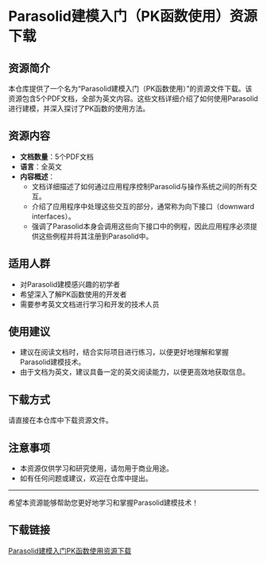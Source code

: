 # Parasolid建模入门（PK函数使用）资源下载

## 资源简介

本仓库提供了一个名为“Parasolid建模入门（PK函数使用）”的资源文件下载。该资源包含5个PDF文档，全部为英文内容。这些文档详细介绍了如何使用Parasolid进行建模，并深入探讨了PK函数的使用方法。

## 资源内容

- **文档数量**：5个PDF文档
- **语言**：全英文
- **内容概述**：
  - 文档详细描述了如何通过应用程序控制Parasolid与操作系统之间的所有交互。
  - 介绍了应用程序中处理这些交互的部分，通常称为向下接口（downward interfaces）。
  - 强调了Parasolid本身会调用这些向下接口中的例程，因此应用程序必须提供这些例程并将其注册到Parasolid中。

## 适用人群

- 对Parasolid建模感兴趣的初学者
- 希望深入了解PK函数使用的开发者
- 需要参考英文文档进行学习和开发的技术人员

## 使用建议

- 建议在阅读文档时，结合实际项目进行练习，以便更好地理解和掌握Parasolid建模技术。
- 由于文档为英文，建议具备一定的英文阅读能力，以便更高效地获取信息。

## 下载方式

请直接在本仓库中下载资源文件。

## 注意事项

- 本资源仅供学习和研究使用，请勿用于商业用途。
- 如有任何问题或建议，欢迎在仓库中提出。

---

希望本资源能够帮助您更好地学习和掌握Parasolid建模技术！

## 下载链接

[Parasolid建模入门PK函数使用资源下载](https://pan.quark.cn/s/b522af259932)